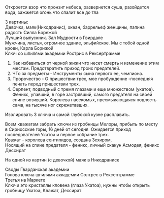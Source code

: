 Откроется взор что пронзит небеса, развернется суша, разойдется вода, зажжется огонь что спалит все до тла  
  
3 картины:  
Девочка, маяк(Никодранис), океан, баррельеф женщины, папина радость Силла Борежой  
Лучший выпускник. Зал Мудрости в Гвирдале  
Мужчина, листья, огромное здание, эльфийское. Мы с тобой одной крови, Карла Борижой  
Ключ со шпилями академии Рострис в Рексертрамме  

  

1. Как избавиться от черной жижи что несет смерть и изменение этим местам. Предотвратить приход троих предателей.
2. ЧТо за предметы - Инструменты сына первого ее, чемпиона.
3. Пророчество - О пришествии трех, мое пробуждение -последняя печать перед пришествии трех.
4. Серпент, подводный с тремя глазами и еще множеством (укатоа). Феникс, упавший, в горе застрявший, самого предателя на своей спине возивший. Королева насекомых, пресмыкающаяся подлость сама, на тысяче ног скрежетавших.

Изолировать 3 ключа и самой глубокой кузне расплавить.  
  
Всем кважатам забрать ключи из гробницы Мелоры, прибыть по месту в Сириосские горы, 16 дней от сегодня. Ожидается приход последователей Укатоа и первое собрание трех.  
Кважат - королева сентипидов, создана Зехиром,  
Носящий на спине предателя - феникс, личный скакун Асмодея, феникс Дессират  
  

На одной из картин (с девочкой) маяк в Никодранисе  
  
Своды Гварданская академии  
Голова ключа шпилями аккадемии Солтрес в Рексентрамме  
Третья на Маркете  
Ключи это кристаллы кловена (глаза Укатоа), нужны чтобы открыть гробницу Укатоа, Кважат, Дессират